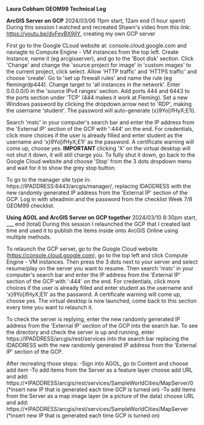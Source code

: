 **Laura Cobham GEOM99 Technical Log**

**ArcGIS Server on GCP**
2024/03/06 11pm start, 12am end (1 hour spent)
During this session I watched and recreated Shawn's video from this link: https://youtu.be/dyFeyBX9jIY, creating my own GCP server

First go to the Google CLoud website at: console.cloud.google.com and naviagte to Compute Engine - VM instances from the top left.
Create Instance, name it (eg arcgisserver), and go to the 'Boot disk' section. Click 'Change' and change the 'source project for image' in 'custom images' to the current project, click select.
Allow 'HTTP traffic' and 'HTTPS traffic' and choose 'create'.
Go to 'set up firewall rules' and name the rule (eg flemingrdp444).
Change target to 'all instances in the network'.
Enter 0.0.0.0/0 in the 'source IPv4 ranges' section. Add ports 444 and 6443 to the ports section under 'TCP' (444 makes it work at Fleming).
Set a new Windows password by clicking the dropdown arrow next to 'RDP', making the username 'student'. The password will auto-generate (x}9Yo[ifHyX;E1l).

Search 'mstc' in your computer's search bar and enter the IP address from the 'External IP' section of the GCP with ':444' on the end.
For credentials, click more choices if the user is already filled and enter student as the username and 'x}9Yo[ifHyX;E1l' as the password.
A certificate warning will come up, choose yes.
**IMPORTANT** clicking 'X' on the virtual desktop will not shut it down, it will still charge you. To fully shut it down, go back to the Google Cloud website and choose 'Stop' from the 3 dots dropdown menu and wait for it to show the grey stop button.

To go to the manager site type in: https://IPADDRESS:6443/arcgis/manager/, replacing IDADDRESS with the new randomly generated IP address from the 'External IP' section of the GCP.
Log in with siteadmin and the password from the checklist Week 7/8 GEOM99 checklist.

**Using AGOL and ArcGIS Server on GCP together**
2024/03/10 8:30pm start, ___ end (total)
During this session I relaunched the GCP that I created last time and used it to publish the items inside onto ArcGIS Online using multiple methods.

To relaunch the GCP server, go to the Google Cloud website (https://console.cloud.google.com), go to the top left and click Compute Engine - VM instances.
Then press the 3 dots next to your server and select resume/play on the server you want to resume.
Then search 'mstc' in your computer's search bar and enter the IP address from the 'External IP' section of the GCP with ':444' on the end.
For credentials, click more choices if the user is already filled and enter student as the username and 'x}9Yo[ifHyX;E1l' as the password.
A certificate warning will come up, choose yes.
The virtual desktop is now launched, come back to this section every time you want to relaunch it.

To check the server is replying, enter the new randomly generated IP address from the 'External IP' section of the GCP into the search bar. To see the directory and check the server is up and running, enter https://IPADDRESS/arcgis/rest/services into the search bar replacing the IDADDRESS with the new randomly generated IP address from the 'External IP' section of the GCP.

After recreating those steps:
-Sign into AGOL, go to Content and choose add item
-To add items from the Server as a feature layer choose add URL and add: https://*IPADDRESS/arcgis/rest/services/SampleWorldCities/MapServer/0 (*insert new IP that is generated each time GCP is turned on)
-To add items from the Server as a map image layer (ie a picture of the data) choose URL and add: https://*IPADDRESS/arcgis/rest/services/SampleWorldCities/MapServer (*insert new IP that is generated each time GCP is turned on)
